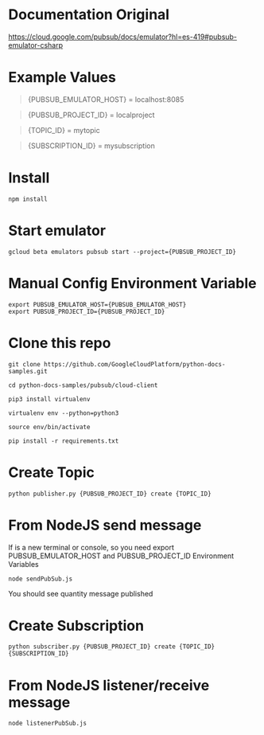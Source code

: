 # Documentation Original
https://cloud.google.com/pubsub/docs/emulator?hl=es-419#pubsub-emulator-csharp

# Example Values

> {PUBSUB_EMULATOR_HOST} = localhost:8085

> {PUBSUB_PROJECT_ID} = localproject

> {TOPIC_ID} = mytopic

> {SUBSCRIPTION_ID} = mysubscription

# Install
`npm install`

# Start emulator


    gcloud beta emulators pubsub start --project={PUBSUB_PROJECT_ID}

# Manual Config Environment Variable


    export PUBSUB_EMULATOR_HOST={PUBSUB_EMULATOR_HOST}
    export PUBSUB_PROJECT_ID={PUBSUB_PROJECT_ID}

# Clone this repo

    git clone https://github.com/GoogleCloudPlatform/python-docs-samples.git
    
    cd python-docs-samples/pubsub/cloud-client
    
    pip3 install virtualenv
    
    virtualenv env --python=python3
    
    source env/bin/activate
    
    pip install -r requirements.txt

# Create Topic
`python publisher.py {PUBSUB_PROJECT_ID} create {TOPIC_ID}`

# From NodeJS send message
If is a new terminal or console, so you need export PUBSUB_EMULATOR_HOST and PUBSUB_PROJECT_ID Environment Variables

`node sendPubSub.js`

You should see quantity message published

# Create Subscription 
`python subscriber.py {PUBSUB_PROJECT_ID} create {TOPIC_ID} {SUBSCRIPTION_ID}`

# From NodeJS listener/receive message
`node listenerPubSub.js`
